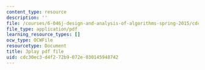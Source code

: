 ```yaml
---
content_type: resource
description: ''
file: /courses/6-046j-design-and-analysis-of-algorithms-spring-2015/cdc30ec3d4f272b9072e030145948742_VYZGlgzr_As.pdf
file_type: application/pdf
learning_resource_types: []
ocw_type: OCWFile
resourcetype: Document
title: 3play pdf file
uid: cdc30ec3-d4f2-72b9-072e-030145948742
---
```

